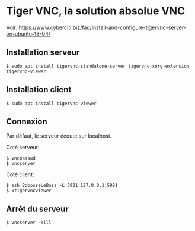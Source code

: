 # Tiger VNC, la solution absolue VNC 

Voir: https://www.cyberciti.biz/faq/install-and-configure-tigervnc-server-on-ubuntu-18-04/


## Installation serveur

    $ sudo apt install tigervnc-standalone-server tigervnc-xorg-extension tigervnc-viewer


## Installation client

    $ sudo apt install tigervnc-viewer


## Connexion

Par défaut, le serveur écoute sur localhost. 

Coté serveur:

    $ vncpasswd
    $ vncserver


Coté client:

    $ ssh BobosseLeBoss -L 5901:127.0.0.1:5901
    $ xtigervncviewer


## Arrêt du serveur

    $ vncserver -kill


